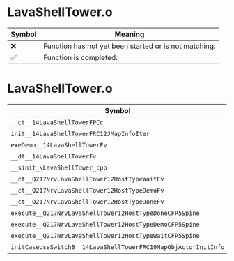 # LavaShellTower.o
| Symbol | Meaning 
| ------------- | ------------- 
| :x: | Function has not yet been started or is not matching. 
| :white_check_mark: | Function is completed. 


# LavaShellTower.o
| Symbol | Decompiled? |
| ------------- | ------------- |
| `__ct__14LavaShellTowerFPCc` | :x: |
| `init__14LavaShellTowerFRC12JMapInfoIter` | :x: |
| `exeDemo__14LavaShellTowerFv` | :x: |
| `__dt__14LavaShellTowerFv` | :x: |
| `__sinit_\LavaShellTower_cpp` | :x: |
| `__ct__Q217NrvLavaShellTower12HostTypeWaitFv` | :x: |
| `__ct__Q217NrvLavaShellTower12HostTypeDemoFv` | :x: |
| `__ct__Q217NrvLavaShellTower12HostTypeDoneFv` | :x: |
| `execute__Q217NrvLavaShellTower12HostTypeDoneCFP5Spine` | :x: |
| `execute__Q217NrvLavaShellTower12HostTypeDemoCFP5Spine` | :x: |
| `execute__Q217NrvLavaShellTower12HostTypeWaitCFP5Spine` | :x: |
| `initCaseUseSwitchB__14LavaShellTowerFRC19MapObjActorInitInfo` | :x: |
